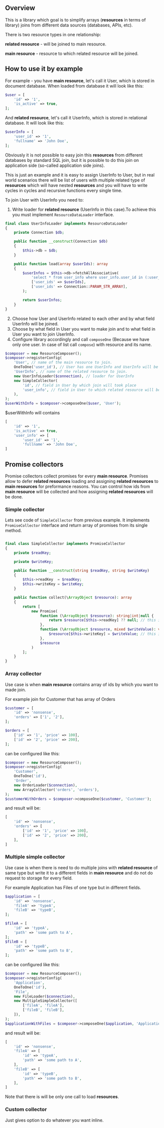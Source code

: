 ## Overview
This is a library which goal is to simplify arrays (**resources** in terms of library) joins from different data sources (databases, APIs, etc).

There is two resource types in one relationship:

**related resource** - will be joined to main resource.

**main resource** - resource to which related resource will be joined.

## How to use it by example
For example - you have **main resource**, let's call it User, which is stored in document database.
When loaded from database it will look like this: 
```php
$user = [
    'id' => '1',
    'is_active' => true,
];
```

And **related resource**, let's call it UserInfo, which is stored in relational database.
It will look like this:
```php
$userInfo = [
    'user_id' => '1',
    'fullname' => 'John Doe',
];
```
Obviously it is not possible to easy join this **resources** from different databases by standard SQL join, but it is possible to do this join on application side (so-called application side joins).

This is just an example and it is easy to assign UserInfo to User, but in real world scenarios there will be list of users with multiple related type of **resources** which will have nested **resources** and you will have to write cycles in cycles and recursive functions every single time.

To join User with UserInfo you need to:

1. Write loader for **related resource** (UserInfo in this case).To achieve this you must implement `ResourceDataLoader` interface.
```php
final class UserInfoLoader implements ResourceDataLoader
{
    private Connection $db;

    public function __construct(Connection $db)
    {
        $this->db = $db;
    }

    public function load(array $userIds): array
    {
        $userInfos = $this->db->fetchAllAssociative(
            'select * from user_info where user_info.user_id in (:user_ids)',
            ['user_ids' => $userIds],
            ['user_ids' => Connection::PARAM_STR_ARRAY],
        );

        return $userInfos;
    }
}
```

2. Choose how User and UserInfo related to each other and by what field UserInfo will be joined.
3. Choose by what field in User you want to make join and to what field in User you want to join UserInfo.
4. Configure library accordingly and call `composeOne` (Because we have only one user. In case of list call `compose`) with resource and its name.
```php
$composer = new ResourceComposer();
$composer->registerConfig(
    'User', // name of the main resource to join.
    OneToOne('user_id'), // User has one UserInfo and UserInfo will be joined by user_id
    'UserInfo', // name of the related resource to join.
    new UserInfoLoader($connection), // loader for UserInfo
    new SimpleCollector(
        'id', // field in User by which join will took place
        'user_info', // field in User to which related resource will be written
    ),
);
$userWithInfo = $composer->composeOne($user, 'User');
```
$userWithInfo will contains
```php
[
    'id' => '1',
    'is_active' => true,
    'user_info' => [
        'user_id' => '1',
        'fullname' => 'John Doe',
]
```

## Promise collectors

Promise collectors collect promises for every **main resource**. Promises allow to defer **related resources** loading and assigning **related resources** to **main resources** for preformance reasons.
You can control how ids from **main resource** will be collected and how assigning **related resources** will be done.

### Simple collector
Lets see code of `SimpleCollector` from previous example. It implements `PromiseCollector` interface and return array of promises from its single method.
```php

final class SimpleCollector implements PromiseCollector
{
    private $readKey;

    private $writeKey;

    public function __construct(string $readKey, string $writeKey)
    {
        $this->readKey  = $readKey;
        $this->writeKey = $writeKey;
    }

    public function collect(\ArrayObject $resource): array
    {
        return [
            new Promise(
                function (\ArrayObject $resource): string|int|null {
                    return $resource[$this->readKey] ?? null; // this is how id from main resource will be collected
                },
                function (\ArrayObject $resource, mixed $writeValue): void {
                    $resource[$this->writeKey] = $writeValue; // this is how related resource will be written to main resource
                },
                $resource
            )
        ];
    }
}
```

### Array collector
Use case is when **main resource** contains array of ids by which you want to made join.

For example join for Customer that has array of Orders
```php
$customer = [
    'id' => 'nonsense',
    'orders' => ['1', '2'],
];

$orders = [
    ['id' => '1', 'price' => 100],
    ['id' => '2', 'price' => 200],
];
```
can be configured like this:
```php
$composer = new ResourceComposer();
$composer->registerConfig(
    'Customer',
    OneToOne('id'),
    'Order',
    new OrderLoader($connection),
    new ArrayCollector('orders', 'orders'),
);
$customerWithOrders = $composer->composeOne($customer, 'Customer');
```
and result will be:
```php
[
    'id' => 'nonsense',
    'orders' => [
        ['id' => '1', 'price' => 100],
        ['id' => '2', 'price' => 200],
    ],
]
```

### Multiple simple collector
Use case is when there is need to do multiple joins with **related resource** of same type but write it to a different fields in **main resource** and do not do request to storage for every field.

For example Application has Files of one type but in different fields.
```php
$application = [
    'id' => 'nonsense',
    'fileA' => 'typeA',
    'fileB' => 'typeB',
];

$fileA = [
    'id' => 'typeA',
    'path' => 'some path to A',
];
$fileB = [
    'id' => 'typeB',
    'path' => 'some path to B',
];
```
can be configured like this:
```php
$composer = new ResourceComposer();
$composer->registerConfig(
    'Application',
    OneToOne('id'),
    'File',
    new FileLoader($connection),
    new MultipleSimpleCollector([
        ['fileA', 'fileA'],
        ['fileB', 'fileB'],
    ]),
);
$applicationWithFiles = $composer->composeOne($application, 'Application');
```
and result will be:
```php
[
    'id' => 'nonsense',
    'fileA' => [
        'id' => 'typeA',
        'path' => 'some path to A',
    ],
    'fileB' => [
        'id' => 'typeB',
        'path' => 'some path to B',
    ],
]
```
Note that there is will be only one call to load **resources**.

### Custom collector
Just gives option to do whatever you want inline.
